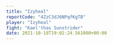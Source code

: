 ```yaml
---
title: "Izyheal"
reportCode: "4ZzC3dJ6NPqfKgTB"
player: "Izyheal"
fight: "Kael'thas Sunstrider"
date: 2021-10-18T19:02:24.561000+00:00
---
```

